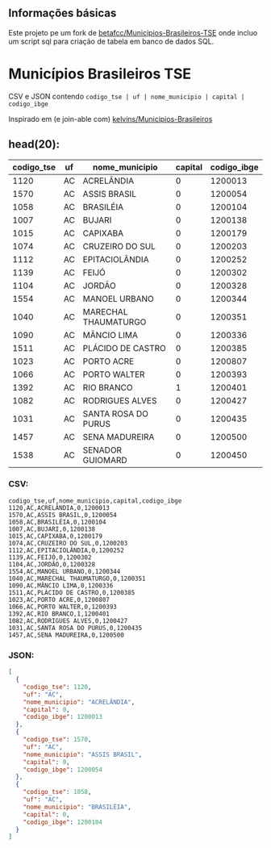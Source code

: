 ## Informações básicas
Este projeto pe um fork de [betafcc/Municipios-Brasileiros-TSE](https://github.com/betafcc/Municipios-Brasileiros-TSE) onde incluo um script sql para criação de tabela em banco de dados SQL.

# Municípios Brasileiros TSE

CSV e JSON contendo `codigo_tse | uf | nome_municipio | capital | codigo_ibge`

Inspirado em (e join-able com) [kelvins/Municipios-Brasileiros](https://github.com/kelvins/Municipios-Brasileiros)

## head(20):

codigo_tse|uf|nome_municipio|capital|codigo_ibge
---|---|---|---|---
1120|AC|ACRELÂNDIA|0|1200013
1570|AC|ASSIS BRASIL|0|1200054
1058|AC|BRASILÉIA|0|1200104
1007|AC|BUJARI|0|1200138
1015|AC|CAPIXABA|0|1200179
1074|AC|CRUZEIRO DO SUL|0|1200203
1112|AC|EPITACIOLÂNDIA|0|1200252
1139|AC|FEIJÓ|0|1200302
1104|AC|JORDÃO|0|1200328
1554|AC|MANOEL URBANO|0|1200344
1040|AC|MARECHAL THAUMATURGO|0|1200351
1090|AC|MÂNCIO LIMA|0|1200336
1511|AC|PLÁCIDO DE CASTRO|0|1200385
1023|AC|PORTO ACRE|0|1200807
1066|AC|PORTO WALTER|0|1200393
1392|AC|RIO BRANCO|1|1200401
1082|AC|RODRIGUES ALVES|0|1200427
1031|AC|SANTA ROSA DO PURUS|0|1200435
1457|AC|SENA MADUREIRA|0|1200500
1538|AC|SENADOR GUIOMARD|0|1200450

### CSV:


```csv
codigo_tse,uf,nome_municipio,capital,codigo_ibge
1120,AC,ACRELÂNDIA,0,1200013
1570,AC,ASSIS BRASIL,0,1200054
1058,AC,BRASILÉIA,0,1200104
1007,AC,BUJARI,0,1200138
1015,AC,CAPIXABA,0,1200179
1074,AC,CRUZEIRO DO SUL,0,1200203
1112,AC,EPITACIOLÂNDIA,0,1200252
1139,AC,FEIJÓ,0,1200302
1104,AC,JORDÃO,0,1200328
1554,AC,MANOEL URBANO,0,1200344
1040,AC,MARECHAL THAUMATURGO,0,1200351
1090,AC,MÂNCIO LIMA,0,1200336
1511,AC,PLÁCIDO DE CASTRO,0,1200385
1023,AC,PORTO ACRE,0,1200807
1066,AC,PORTO WALTER,0,1200393
1392,AC,RIO BRANCO,1,1200401
1082,AC,RODRIGUES ALVES,0,1200427
1031,AC,SANTA ROSA DO PURUS,0,1200435
1457,AC,SENA MADUREIRA,0,1200500

```

### JSON:

```json
[
  {
    "codigo_tse": 1120,
    "uf": "AC",
    "nome_municipio": "ACRELÂNDIA",
    "capital": 0,
    "codigo_ibge": 1200013
  },
  {
    "codigo_tse": 1570,
    "uf": "AC",
    "nome_municipio": "ASSIS BRASIL",
    "capital": 0,
    "codigo_ibge": 1200054
  },
  {
    "codigo_tse": 1058,
    "uf": "AC",
    "nome_municipio": "BRASILÉIA",
    "capital": 0,
    "codigo_ibge": 1200104
  }
]
```
